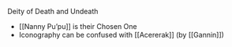 Deity of Death and Undeath
- [[Nanny Pu’pu]] is their Chosen One
- Iconography can be confused with [[Acererak]] (by [[Gannin]])